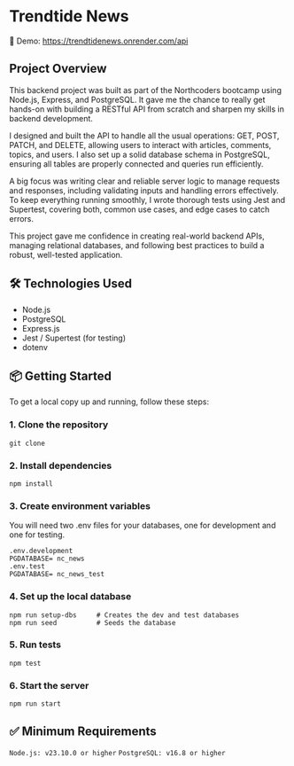 # Trendtide News

🔗 Demo: https://trendtidenews.onrender.com/api

## Project Overview

This backend project was built as part of the Northcoders bootcamp using Node.js, Express, and PostgreSQL. It gave me the chance to really get hands-on with building a RESTful API from scratch and sharpen my skills in backend development.

I designed and built the API to handle all the usual operations: GET, POST, PATCH, and DELETE, allowing users to interact with articles, comments, topics, and users. I also set up a solid database schema in PostgreSQL, ensuring all tables are properly connected and queries run efficiently.

A big focus was writing clear and reliable server logic to manage requests and responses, including validating inputs and handling errors effectively. To keep everything running smoothly, I wrote thorough tests using Jest and Supertest, covering both, common use cases, and edge cases to catch errors.

This project gave me confidence in creating real-world backend APIs, managing relational databases, and following best practices to build a robust, well-tested application.

## 🛠️ Technologies Used

- Node.js
- PostgreSQL
- Express.js
- Jest / Supertest (for testing)
- dotenv

## 📦 Getting Started

To get a local copy up and running, follow these steps:

### 1. Clone the repository

```
git clone
```

### 2. Install dependencies

```
npm install
```

### 3. Create environment variables

You will need two .env files for your databases, one for development and one for testing.

```
.env.development
PGDATABASE= nc_news
.env.test
PGDATABASE= nc_news_test
```

### 4. Set up the local database

```
npm run setup-dbs     # Creates the dev and test databases
npm run seed          # Seeds the database
```

### 5. Run tests

```
npm test
```

### 6. Start the server

```
npm run start
```

## ✅ Minimum Requirements

`Node.js: v23.10.0 or higher`
`PostgreSQL: v16.8 or higher`
